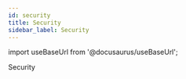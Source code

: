 ```yaml
---
id: security
title: Security
sidebar_label: Security
---
```


import useBaseUrl from '@docusaurus/useBaseUrl';

Security

